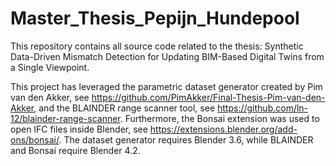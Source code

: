 # Master_Thesis_Pepijn_Hundepool
 This repository contains all source code related to the thesis: Synthetic Data-Driven Mismatch Detection for Updating BIM-Based Digital Twins from a Single Viewpoint.

 This project has leveraged the parametric dataset generator created by Pim van den Akker, see https://github.com/PimAkker/Final-Thesis-Pim-van-den-Akker, and the BLAINDER range scanner tool, see https://github.com/ln-12/blainder-range-scanner. Furthermore, the Bonsai extension was used to open IFC files inside Blender, see https://extensions.blender.org/add-ons/bonsai/. The dataset generator requires Blender 3.6, while BLAINDER and Bonsai require Blender 4.2. 

 
